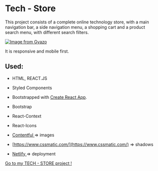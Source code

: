 # Tech - Store

This project consists of a complete online technology store, with a main navigation bar, a side navigation menu, a shopping cart and a product search menu, with different search filters.

[![Image from Gyazo](https://i.gyazo.com/8a658378d0a9acf4914333ee31431e02.png)](https://gyazo.com/8a658378d0a9acf4914333ee31431e02)

It is responsive and mobile first.
  
## Used:

* HTML, REACT.JS
* Styled Components
* Bootstrapped with [Create React App](https://github.com/facebook/create-react-app).
* Bootstrap
* React-Context
* React-Icons
*  [Contentful ](https://www.contentful.com/) => images
* [https://www.cssmatic.com/](https://www.cssmatic.com/) => shadows

*  [Netlify ](https://www.netlify.com/) => deployment

  [Go to my TECH - STORE project !](https://t-store-react.netlify.com/)